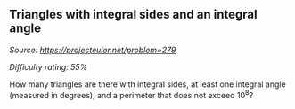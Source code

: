 Triangles with integral sides and an integral angle
---------------------------------------------------

*Source: https://projecteuler.net/problem=279*


*Difficulty rating: 55%*

How many triangles are there with integral sides, at least one integral
angle (measured in degrees), and a perimeter that does not exceed 10<sup>8</sup>?
